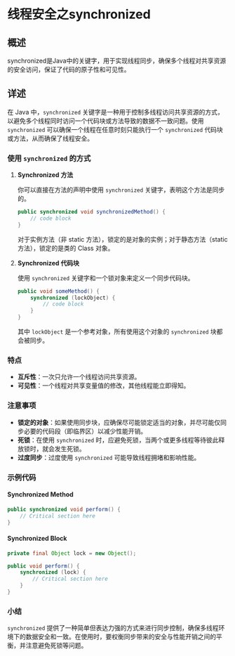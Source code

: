 # 线程安全之synchronized

## 概述

synchronized是Java中的关键字，用于实现线程同步，确保多个线程对共享资源的安全访问，保证了代码的原子性和可见性。

## 详述

在 Java 中，`synchronized` 关键字是一种用于控制多线程访问共享资源的方式，以避免多个线程同时访问一个代码块或方法导致的数据不一致问题。使用 `synchronized` 可以确保一个线程在任意时刻只能执行一个 `synchronized` 代码块或方法，从而确保了线程安全。

### 使用 `synchronized` 的方式

1. **Synchronized 方法**
   
   你可以直接在方法的声明中使用 `synchronized` 关键字，表明这个方法是同步的。

   ```java
   public synchronized void synchronizedMethod() {
       // code block
   }
   ```
   
   对于实例方法（非 static 方法），锁定的是对象的实例；对于静态方法（static 方法），锁定的是类的 Class 对象。

2. **Synchronized 代码块**
   
   使用 `synchronized` 关键字和一个锁对象来定义一个同步代码块。

   ```java
   public void someMethod() {
       synchronized (lockObject) {
           // code block
       }
   }
   ```

   其中 `lockObject` 是一个参考对象，所有使用这个对象的 `synchronized` 块都会被同步。

### 特点

- **互斥性**：一次只允许一个线程访问共享资源。
- **可见性**：一个线程对共享变量值的修改，其他线程能立即得知。

### 注意事项

- **锁定的对象**：如果使用同步块，应确保尽可能锁定适当的对象，并尽可能仅同步必要的代码段（即临界区）以减少性能开销。
- **死锁**：在使用 `synchronized` 时，应避免死锁，当两个或更多线程等待彼此释放锁时，就会发生死锁。
- **过度同步**：过度使用 `synchronized` 可能导致线程拥堵和影响性能。
  
### 示例代码

#### Synchronized Method

```java
public synchronized void perform() {
    // Critical section here
}
```

#### Synchronized Block

```java
private final Object lock = new Object();

public void perform() {
    synchronized (lock) {
        // Critical section here
    }
}
```

### 小结

`synchronized` 提供了一种简单但表达力强的方式来进行同步控制，确保多线程环境下的数据安全和一致。在使用时，要权衡同步带来的安全与性能开销之间的平衡，并注意避免死锁等问题。
